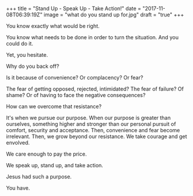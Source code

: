 +++
title = "Stand Up - Speak Up - Take Action!"
date = "2017-11-08T06:39:19Z"
image = "what do you stand up for.jpg"
draft = "true"
+++

You know exactly what would be right. 

You know what needs to be done in order to turn the situation. And you could do it.

Yet, you hesitate.

Why do you back off? 

Is it because of convenience? Or complacency? Or fear? 

The fear of getting opposed, rejected, intimidated? The fear of failure? Of shame? Or of having to face the negative consequences?

How can we overcome that resistance?

It's when we pursue our purpose. When our purpose is greater than ourselves, something higher and stronger than our personal pursuit of comfort, security and acceptance. Then, convenience and fear become irrelevant. Then, we grow beyond our resistance. We take courage and get envolved. 

We care enough to pay the price.

We speak up, stand up, and take action.

Jesus had such a purpose.

You have.
